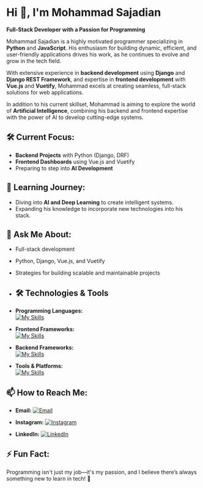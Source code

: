 # Hi 👋, I'm Mohammad Sajadian  
**Full-Stack Developer with a Passion for Programming**  

Mohammad Sajadian is a highly motivated programmer specializing in **Python** and **JavaScript**. His enthusiasm for building dynamic, efficient, and user-friendly applications drives his work, as he continues to evolve and grow in the tech field.  

With extensive experience in **backend development** using **Django** and **Django REST Framework**, and expertise in **frontend development** with **Vue.js** and **Vuetify**, Mohammad excels at creating seamless, full-stack solutions for web applications.  

In addition to his current skillset, Mohammad is aiming to explore the world of **Artificial Intelligence**, combining his backend and frontend expertise with the power of AI to develop cutting-edge systems.  

## 🛠️ Current Focus:  
- **Backend Projects** with Python (Django, DRF)  
- **Frontend Dashboards** using Vue.js and Vuetify  
- Preparing to step into **AI Development**  

## 🌱 Learning Journey:  
- Diving into **AI and Deep Learning** to create intelligent systems.  
- Expanding his knowledge to incorporate new technologies into his stack.  

## 💬 Ask Me About:  
- Full-stack development  
- Python, Django, Vue.js, and Vuetify  
- Strategies for building scalable and maintainable projects

- ## 🛠 Technologies & Tools  

- **Programming Languages:**  
[![My Skills](https://skillicons.dev/icons?i=js,py,html,css&theme=light)](https://skillicons.dev)

- **Frontend Frameworks:**  
[![My Skills](https://skillicons.dev/icons?i=vue,vuetify&theme=light)](https://skillicons.dev)

- **Backend Frameworks:**  
[![My Skills](https://skillicons.dev/icons?i=django&theme=light)](https://skillicons.dev)

- **Tools & Platforms:**  
[![My Skills](https://skillicons.dev/icons?i=redis,docker,figma,git,github,mongodb,nginx,postgres,postman,&theme=light)](https://skillicons.dev)

## 📫 How to Reach Me:  

- **Email:** <a href="mailto:mohammadsajadian3011@gmail.com">
    <img src="https://img.shields.io/badge/Email-D14836?style=flat&logo=gmail&logoColor=white" alt="Email" target="_blank"/>
  </a>  

- **Instagram:** <a href="https://www.instagram.com/mohammad.sjr/">
    <img src="https://img.shields.io/badge/Instagram-E4405F?style=flat&logo=instagram&logoColor=white" alt="Instagram" target="_blank"/>
  </a>  

- **LinkedIn:** <a href="https://www.linkedin.com/in/mohammad-sajadian-a02468343">
    <img src="https://img.shields.io/badge/LinkedIn-0077B5?style=flat&logo=linkedin&logoColor=white" alt="LinkedIn" target="_blank"/>
  </a>  


## ⚡ Fun Fact:  
Programming isn't just my job—it's my passion, and I believe there’s always something new to learn in tech! 🚀  

<!---
mohammadsj/mohammadsj is a ✨ special ✨ repository because its `README.md` (this file) appears on your GitHub profile.
You can click the Preview link to take a look at your changes.
--->
